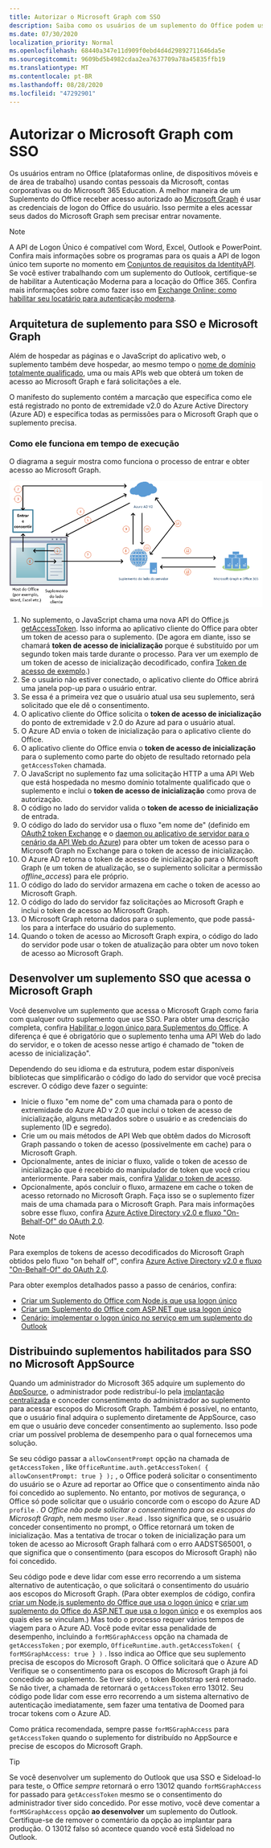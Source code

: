 ```yaml
---
title: Autorizar o Microsoft Graph com SSO
description: Saiba como os usuários de um suplemento do Office podem usar o logon único (SSO) para buscar dados do Microsoft Graph.
ms.date: 07/30/2020
localization_priority: Normal
ms.openlocfilehash: 68440a347e11d909f0ebd4d4d29892711646da5e
ms.sourcegitcommit: 9609bd5b4982cdaa2ea7637709a78a45835ffb19
ms.translationtype: MT
ms.contentlocale: pt-BR
ms.lasthandoff: 08/28/2020
ms.locfileid: "47292901"
---
```

# <a name="authorize-to-microsoft-graph-with-sso"></a>Autorizar o Microsoft Graph com SSO

Os usuários entram no Office (plataformas online, de dispositivos móveis e de área de trabalho) usando contas pessoais da Microsoft, contas corporativas ou do Microsoft 365 Education. A melhor maneira de um Suplemento do Office receber acesso autorizado ao [Microsoft Graph](https://developer.microsoft.com/graph/docs) é usar as credenciais de logon do Office do usuário. Isso permite a eles acessar seus dados do Microsoft Graph sem precisar entrar novamente.

> [!NOTE]
> A API de Logon Único é compatível com Word, Excel, Outlook e PowerPoint. Confira mais informações sobre os programas para os quais a API de logon único tem suporte no momento em [Conjuntos de requisitos da IdentityAPI](/office/dev/add-ins/reference/requirement-sets/identity-api-requirement-sets).
> Se você estiver trabalhando com um suplemento do Outlook, certifique-se de habilitar a Autenticação Moderna para a locação do Office 365. Confira mais informações sobre como fazer isso em [Exchange Online: como habilitar seu locatário para autenticação moderna](https://social.technet.microsoft.com/wiki/contents/articles/32711.exchange-online-how-to-enable-your-tenant-for-modern-authentication.aspx).


## <a name="add-in-architecture-for-sso-and-microsoft-graph"></a>Arquitetura de suplemento para SSO e Microsoft Graph

Além de hospedar as páginas e o JavaScript do aplicativo web, o suplemento também deve hospedar, ao mesmo tempo o [nome de domínio totalmente qualificado](/windows/desktop/DNS/f-gly#_dns_fully_qualified_domain_name_fqdn__gly), uma ou mais APIs web que obterá um token de acesso ao Microsoft Graph e fará solicitações a ele.

O manifesto do suplemento contém a marcação que especifica como ele está registrado no ponto de extremidade v2.0 do Azure Active Directory (Azure AD) e especifica todas as permissões para o Microsoft Graph que o suplemento precisa.

### <a name="how-it-works-at-runtime"></a>Como ele funciona em tempo de execução

O diagrama a seguir mostra como funciona o processo de entrar e obter acesso ao Microsoft Graph.

![Diagrama que mostra o processo de SSO](../images/sso-access-to-microsoft-graph.png)

1. No suplemento, o JavaScript chama uma nova API do Office.js [getAccessToken](/javascript/api/office-runtime/officeruntime.auth#getaccesstoken-options-). Isso informa ao aplicativo cliente do Office para obter um token de acesso para o suplemento. (De agora em diante, isso se chamará **token de acesso de inicialização** porque é substituído por um segundo token mais tarde durante o processo. Para ver um exemplo de um token de acesso de inicialização decodificado, confira [Token de acesso de exemplo](sso-in-office-add-ins.md#example-access-token).)
2. Se o usuário não estiver conectado, o aplicativo cliente do Office abrirá uma janela pop-up para o usuário entrar.
3. Se essa é a primeira vez que o usuário atual usa seu suplemento, será solicitado que ele dê o consentimento.
4. O aplicativo cliente do Office solicita o **token de acesso de inicialização** do ponto de extremidade v 2.0 do Azure ad para o usuário atual.
5. O Azure AD envia o token de inicialização para o aplicativo cliente do Office.
6. O aplicativo cliente do Office envia o **token de acesso de inicialização** para o suplemento como parte do objeto de resultado retornado pela `getAccessToken` chamada.
7. O JavaScript no suplemento faz uma solicitação HTTP a uma API Web que está hospedada no mesmo domínio totalmente qualificado que o suplemento e inclui o **token de acesso de inicialização** como prova de autorização.
8. O código no lado do servidor valida o **token de acesso de inicialização** de entrada.
9. O código do lado do servidor usa o fluxo "em nome de" (definido em [OAuth2 token Exchange](https://tools.ietf.org/html/draft-ietf-oauth-token-exchange-02) e o [daemon ou aplicativo de servidor para o cenário da API Web do Azure](/azure/active-directory/develop/active-directory-authentication-scenarios)) para obter um token de acesso para o Microsoft Graph no Exchange para o token de acesso de inicialização.
10. O Azure AD retorna o token de acesso de inicialização para o Microsoft Graph (e um token de atualização, se o suplemento solicitar a permissão *offline_access*) para ele próprio.
11. O código do lado do servidor armazena em cache o token de acesso ao Microsoft Graph.
12. O código do lado do servidor faz solicitações ao Microsoft Graph e inclui o token de acesso ao Microsoft Graph.
13. O Microsoft Graph retorna dados para o suplemento, que pode passá-los para a interface do usuário do suplemento.
14. Quando o token de acesso ao Microsoft Graph expira, o código do lado do servidor pode usar o token de atualização para obter um novo token de acesso ao Microsoft Graph.

## <a name="develop-an-sso-add-in-that-accesses-microsoft-graph"></a>Desenvolver um suplemento SSO que acessa o Microsoft Graph

Você desenvolve um suplemento que acessa o Microsoft Graph como faria com qualquer outro suplemento que use SSO. Para obter uma descrição completa, confira [Habilitar o logon único para Suplementos do Office](../develop/sso-in-office-add-ins.md). A diferença é que é obrigatório que o suplemento tenha uma API Web do lado do servidor, e o token de acesso nesse artigo é chamado de "token de acesso de inicialização".

Dependendo do seu idioma e da estrutura, podem estar disponíveis bibliotecas que simplificarão o código do lado do servidor que você precisa escrever. O código deve fazer o seguinte:

* Inicie o fluxo "em nome de" com uma chamada para o ponto de extremidade do Azure AD v 2.0 que inclui o token de acesso de inicialização, alguns metadados sobre o usuário e as credenciais do suplemento (ID e segredo).
* Crie um ou mais métodos de API Web que obtêm dados do Microsoft Graph passando o token de acesso (possivelmente em cache) para o Microsoft Graph.
* Opcionalmente, antes de iniciar o fluxo, valide o token de acesso de inicialização que é recebido do manipulador de token que você criou anteriormente. Para saber mais, confira [Validar o token de acesso](sso-in-office-add-ins.md#validate-the-access-token). 
* Opcionalmente, após concluir o fluxo, armazene em cache o token de acesso retornado no Microsoft Graph. Faça isso se o suplemento fizer mais de uma chamada para o Microsoft Graph. Para mais informações sobre esse fluxo, confira [Azure Active Directory v2.0 e fluxo "On-Behalf-Of" do OAuth 2.0](/azure/active-directory/develop/active-directory-v2-protocols-oauth-on-behalf-of).

> [!NOTE]
> Para exemplos de tokens de acesso decodificados do Microsoft Graph obtidos pelo fluxo "on behalf of", confira [Azure Active Directory v2.0 e fluxo "On-Behalf-Of" do OAuth 2.0](/azure/active-directory/develop/active-directory-v2-protocols-oauth-on-behalf-of).

Para obter exemplos detalhados passo a passo de cenários, confira:

* [Criar um Suplemento do Office com Node.js que usa logon único](create-sso-office-add-ins-nodejs.md)
* [Criar um Suplemento do Office com ASP.NET que usa logon único](create-sso-office-add-ins-aspnet.md)
* [Cenário: implementar o logon único no serviço em um suplemento do Outlook](../outlook/implement-sso-in-outlook-add-in.md)

## <a name="distributing-sso-enabled-add-ins-in-microsoft-appsource"></a>Distribuindo suplementos habilitados para SSO no Microsoft AppSource

Quando um administrador do Microsoft 365 adquire um suplemento do [AppSource](https://appsource.microsoft.com), o administrador pode redistribuí-lo pela [implantação centralizada](../publish/centralized-deployment.md) e conceder consentimento do administrador ao suplemento para acessar escopos do Microsoft Graph. Também é possível, no entanto, que o usuário final adquira o suplemento diretamente de AppSource, caso em que o usuário deve conceder consentimento ao suplemento. Isso pode criar um possível problema de desempenho para o qual fornecemos uma solução.

Se seu código passar a `allowConsentPrompt` opção na chamada de `getAccessToken` , like `OfficeRuntime.auth.getAccessToken( { allowConsentPrompt: true } );` , o Office poderá solicitar o consentimento do usuário se o Azure ad reportar ao Office que o consentimento ainda não foi concedido ao suplemento. No entanto, por motivos de segurança, o Office só pode solicitar que o usuário concorde com o escopo do Azure AD `profile` . *O Office não pode solicitar o consentimento para os escopos do Microsoft Graph*, nem mesmo `User.Read` . Isso significa que, se o usuário conceder consentimento no prompt, o Office retornará um token de inicialização. Mas a tentativa de trocar o token de inicialização para um token de acesso ao Microsoft Graph falhará com o erro AADSTS65001, o que significa que o consentimento (para escopos do Microsoft Graph) não foi concedido.

Seu código pode e deve lidar com esse erro recorrendo a um sistema alternativo de autenticação, o que solicitará o consentimento do usuário aos escopos do Microsoft Graph. (Para obter exemplos de código, confira [criar um Node.js suplemento do Office que usa o logon único](create-sso-office-add-ins-nodejs.md) e [criar um suplemento do Office do ASP.NET que usa o logon único](create-sso-office-add-ins-aspnet.md) e os exemplos aos quais eles se vinculam.) Mas todo o processo requer vários tempos de viagem para o Azure AD. Você pode evitar essa penalidade de desempenho, incluindo a `forMSGraphAccess` opção na chamada de `getAccessToken` ; por exemplo, `OfficeRuntime.auth.getAccessToken( { forMSGraphAccess: true } )` .  Isso indica ao Office que seu suplemento precisa de escopos do Microsoft Graph. O Office solicitará que o Azure AD Verifique se o consentimento para os escopos do Microsoft Graph já foi concedido ao suplemento. Se tiver sido, o token Bootstrap será retornado. Se não tiver, a chamada de retornará o `getAccessToken` erro 13012. Seu código pode lidar com esse erro recorrendo a um sistema alternativo de autenticação imediatamente, sem fazer uma tentativa de Doomed para trocar tokens com o Azure AD.

Como prática recomendada, sempre passe `forMSGraphAccess` para `getAccessToken` quando o suplemento for distribuído no AppSource e precise de escopos do Microsoft Graph.

> [!TIP]
> Se você desenvolver um suplemento do Outlook que usa SSO e Sideload-lo para teste, o Office *sempre* retornará o erro 13012 quando `forMSGraphAccess` for passado para `getAccessToken` mesmo se o consentimento do administrador tiver sido concedido. Por esse motivo, você deve comentar a `forMSGraphAccess` opção **ao desenvolver** um suplemento do Outlook. Certifique-se de remover o comentário da opção ao implantar para produção. O 13012 falso só acontece quando você está Sideload no Outlook.
